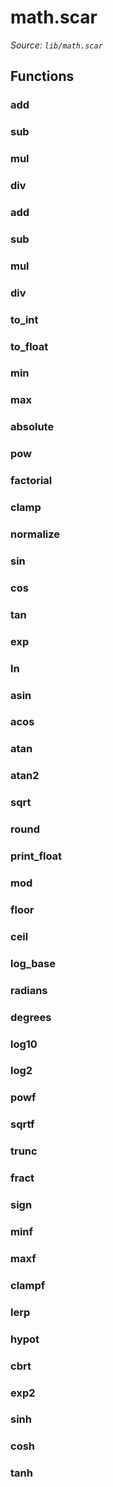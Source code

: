 # math.scar

*Source: `lib/math.scar`*

## Functions

### add

### sub

### mul

### div

### add

### sub

### mul

### div

### to_int

### to_float

### min

### max

### absolute

### pow

### factorial

### clamp

### normalize

### sin

### cos

### tan

### exp

### ln

### asin

### acos

### atan

### atan2

### sqrt

### round

### print_float

### mod

### floor

### ceil

### log_base

### radians

### degrees

### log10

### log2

### powf

### sqrtf

### trunc

### fract

### sign

### minf

### maxf

### clampf

### lerp

### hypot

### cbrt

### exp2

### sinh

### cosh

### tanh

